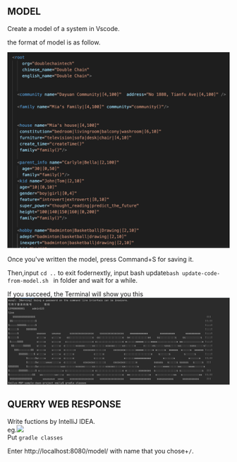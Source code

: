 ## MODEL ##
Create a model of a system in Vscode.  

the format of model is as follow.  

![](images/model-format.png)


Once you've written the model, press Command+S for saving it.  

Then,input `cd ..` to exit fodernextly, input bash update`bash update-code-from-model.sh ` in folder and wait for a while. 

If you succeed, the Terminal will show you this  
![](images/sucess.png)





## QUERRY WEB RESPONSE ##

Write fuctions by IntelliJ IDEA.  
eg.![](images/fuction-exanmple.png)  
Put `gradle classes`


Enter http://localhost:8080/model/ with name that you chose+`/`.  














